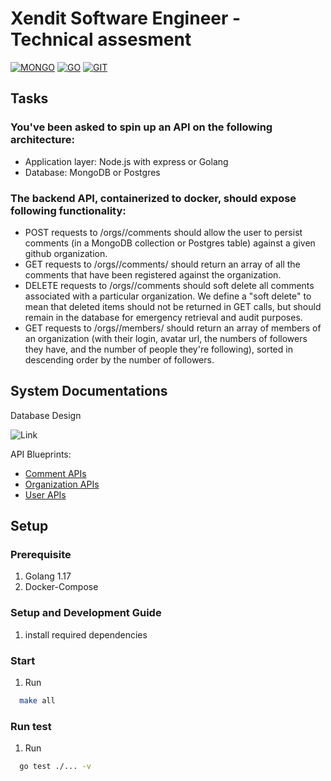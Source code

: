 # Xendit Software Engineer - Technical assesment

[![MONGO](https://img.shields.io/badge/MongoDB-4EA94B?style=for-the-badge&logo=mongodb&logoColor=white)](-)
[![GO](https://img.shields.io/badge/Go-00ADD8?style=for-the-badge&logo=go&logoColor=white)](-)
[![GIT](https://img.shields.io/badge/GIT-E44C30?style=for-the-badge&logo=git&logoColor=white)](-)

## Tasks
### You've been asked to spin up an API on the following architecture:
- Application layer: Node.js with express or Golang 
- Database: MongoDB or Postgres
### The backend API, containerized to docker, should expose following functionality:
- POST requests to /orgs/<org-name>/comments should allow the user to persist
  comments (in a MongoDB collection or Postgres table) against a given github
  organization.
- GET requests to /orgs/<org-name>/comments/ should return an array of all the
  comments that have been registered against the organization.
- DELETE requests to /orgs/<org-name>/comments should soft delete all comments
  associated with a particular organization. We define a "soft delete" to mean that deleted
  items should not be returned in GET calls, but should remain in the database for
  emergency retrieval and audit purposes.
- GET requests to /orgs/<org-name>/members/ should return an array of members of an
  organization (with their login, avatar url, the numbers of followers they have, and the number of people they're following), sorted in descending order by the number
  of followers.

## System Documentations

Database Design

![Link](https://drive.google.com/uc?id=1TQ7nMonP0iwiG7qKoXu1t_trMl6ajrfh)

API Blueprints:

- [Comment APIs](https://documenter.getpostman.com/view/20770802/UyxdMVgk)
- [Organization APIs](https://documenter.getpostman.com/view/20770802/UyxdMps9)
- [User APIs](https://documenter.getpostman.com/view/20770802/UyxdMpsA)

## Setup

### Prerequisite

1. Golang 1.17
2. Docker-Compose

### Setup and Development Guide

1. install required dependencies

### Start
1. Run
```bash
  make all
```

### Run test
1. Run
```bash
  go test ./... -v
```
